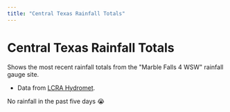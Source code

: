 ```yaml
---
title: "Central Texas Rainfall Totals"
---
```


<link rel="stylesheet" type="text/css" href="/css/rainfall-totals.css">
<script src="/js/rainfall-totals.js"></script>

<div id="app">
  <div class="container">
    <div class="row">
      <div class="col-lg-12 text-center">
        <h1 class="mt-5">Central Texas Rainfall Totals</h1>
        <p class="lead">Shows the most recent rainfall totals from the "Marble Falls 4 WSW" rainfall gauge site.</p>
        <ul class="list-unstyled">
          <li>Data from <a href="https://hydromet.lcra.org/">LCRA Hydromet</a>.</li>
        </ul>
        <div class="alert alert-warning text-center" role="alert" class="mx-auto" v-if="five_day_total === 0" v-cloak>
          No rainfall in the past five days 😭
        </div>
        <div id="chart" style="width: 60vw; height: 60vh;"></div>
      </div>
    </div>
  </div>
</div>
